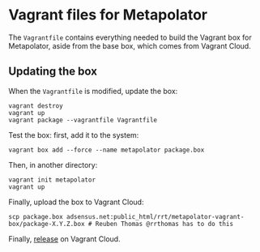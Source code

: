 # Vagrant files for Metapolator

The `Vagrantfile` contains everything needed to build the Vagrant box for
Metapolator, aside from the base box, which comes from Vagrant Cloud.


## Updating the box

When the `Vagrantfile` is modified, update the box:

```
vagrant destroy
vagrant up
vagrant package --vagrantfile Vagrantfile
```

Test the box: first, add it to the system:

```
vagrant box add --force --name metapolator package.box
```

Then, in another directory:

```
vagrant init metapolator
vagrant up
```

Finally, upload the box to Vagrant Cloud:

```
scp package.box adsensus.net:public_html/rrt/metapolator-vagrant-box/package-X.Y.Z.box # Reuben Thomas @rrthomas has to do this
```

Finally, [release](https://vagrantcloud.com/metapolator/boxes/bleeding-edge/) on Vagrant Cloud.

